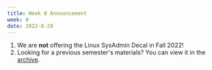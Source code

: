 ```yaml
---
title: Week 0 Announcement
week: 0
date: 2022-8-29
---
```


1. We are **not** offering the Linux SysAdmin Decal in Fall 2022!
1. Looking for a previous semester's materials? You can view it in the [archive](/archive).
